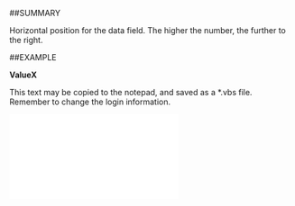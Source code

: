 

##SUMMARY

Horizontal position for the data field. The higher the number, the further to the right.


##EXAMPLE

**ValueX**

This text may be copied to the notepad, and saved as a *.vbs file. Remember to change the login information.

![](../../Examples/vbs/SOUdefField.ValueX.vbs.txt)





